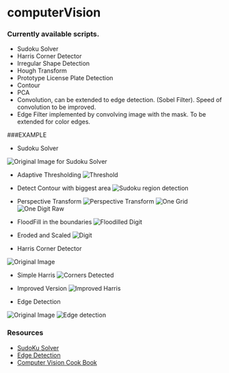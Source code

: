 # computerVision
### Currently available scripts.
* Sudoku Solver
* Harris Corner Detector
* Irregular Shape Detection
* Hough Transform
* Prototype License Plate Detection
* Contour
* PCA
* Convolution, can be extended to edge detection. (Sobel Filter). Speed of convolution to be improved.
* Edge Filter implemented by convolving image with the mask. To be extended for color edges.


###EXAMPLE 
* Sudoku Solver

 ![Original Image for Sudoku Solver ]( pictures/sudoku.jpg "Input SUdoku")
 * Adaptive Thresholding 
 ![Threshold ]( output/threshold.png "After Thresholding")
 * Detect Contour with biggest area
 ![Sudoku region detection ]( output/sudokudetected.png "Sudoku region detection")
 * Perspective Transform
 ![Perspective Transform ]( output/perspectivetransform.png "Perspective Transform")
 ![One Grid ]( output/sub_sudoku.png "One Grid")
 ![One Digit Raw ]( output/raw_digit.png "One Digit Raw")
 * FloodFill in the boundaries
 ![Floodilled Digit ]( output/digit_floodfill.png "FloodFilled Digit")
 * Eroded and Scaled
 ![Digit ]( output/digit.png "Digit")

* Harris Corner Detector
  
 ![Original Image]( pictures/chess_board.png "Original ChessBoard")
 * Simple Harris
 ![Corners Detected]( output/simple_harris_corner.png "Corners Detected")
 * Improved Version
 ![Improved Harris]( output/improved_harris.png "Corners Detected")

* Edge Detection

 ![Original Image ]( pictures/depay.jpg "RGB Image")
 ![Edge detection ]( pictures/depaynew.png "Edge detected")
 





### Resources
* [SudoKu Solver](http://aishack.in/tutorials/sudoku-grabber-opencv-plot/)
* [Edge Detection](http://blog.saush.com/2011/04/20/edge-detection-with-the-sobel-operator-in-ruby/) 
* [Computer Vision Cook Book](http://programmingcomputervision.com/)

